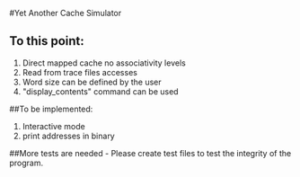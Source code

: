 #Yet Another Cache Simulator

  
## To this point:
1. Direct mapped cache no associativity levels
2. Read from trace files accesses 
3. Word size can be defined by the user
4. "display_contents" command can be used

##To be implemented:
1. Interactive mode
2. print addresses in binary

##More tests are needed  - Please create test files to test the integrity of the program.

